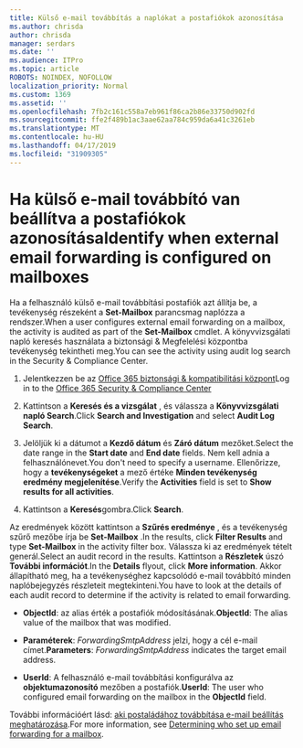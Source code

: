 ```yaml
---
title: Külső e-mail továbbítás a naplókat a postafiókok azonosítása
ms.author: chrisda
author: chrisda
manager: serdars
ms.date: ''
ms.audience: ITPro
ms.topic: article
ROBOTS: NOINDEX, NOFOLLOW
localization_priority: Normal
ms.custom: 1369
ms.assetid: ''
ms.openlocfilehash: 7fb2c161c558a7eb961f86ca2b86e33750d902fd
ms.sourcegitcommit: ffe2f489b1ac3aae62aa784c959da6a41c3261eb
ms.translationtype: MT
ms.contentlocale: hu-HU
ms.lasthandoff: 04/17/2019
ms.locfileid: "31909305"
---
```

# <a name="identify-when-external-email-forwarding-is-configured-on-mailboxes"></a><span data-ttu-id="ff4c6-102">Ha külső e-mail továbbító van beállítva a postafiókok azonosítása</span><span class="sxs-lookup"><span data-stu-id="ff4c6-102">Identify when external email forwarding is configured on mailboxes</span></span>

<span data-ttu-id="ff4c6-103">Ha a felhasználó külső e-mail továbbítási postafiók azt állítja be, a tevékenység részeként a **Set-Mailbox** parancsmag naplózza a rendszer.</span><span class="sxs-lookup"><span data-stu-id="ff4c6-103">When a user configures external email forwarding on a mailbox, the activity is audited as part of the **Set-Mailbox** cmdlet.</span></span> <span data-ttu-id="ff4c6-104">A könyvvizsgálati napló keresés használata a biztonsági & Megfelelési központba tevékenység tekintheti meg.</span><span class="sxs-lookup"><span data-stu-id="ff4c6-104">You can see the activity using audit log search in the Security & Compliance Center.</span></span>

1. <span data-ttu-id="ff4c6-105">Jelentkezzen be az [Office 365 biztonsági & kompatibilitási központ](https://protection.office.com/)</span><span class="sxs-lookup"><span data-stu-id="ff4c6-105">Log in to the [Office 365 Security & Compliance Center](https://protection.office.com/)</span></span>

2. <span data-ttu-id="ff4c6-106">Kattintson a **Keresés és a vizsgálat** , és válassza a **Könyvvizsgálati napló Search**.</span><span class="sxs-lookup"><span data-stu-id="ff4c6-106">Click **Search and Investigation** and select **Audit Log Search**.</span></span>

3. <span data-ttu-id="ff4c6-107">Jelöljük ki a dátumot a **Kezdő dátum** és **Záró dátum** mezőket.</span><span class="sxs-lookup"><span data-stu-id="ff4c6-107">Select the date range in the **Start date** and **End date** fields.</span></span> <span data-ttu-id="ff4c6-108">Nem kell adnia a felhasználónevet.</span><span class="sxs-lookup"><span data-stu-id="ff4c6-108">You don't need to specify a username.</span></span> <span data-ttu-id="ff4c6-109">Ellenőrizze, hogy a **tevékenységeket** a mező értéke **Minden tevékenység eredmény megjelenítése**.</span><span class="sxs-lookup"><span data-stu-id="ff4c6-109">Verify the **Activities** field is set to **Show results for all activities**.</span></span>

4. <span data-ttu-id="ff4c6-110">Kattintson a **Keresés**gombra.</span><span class="sxs-lookup"><span data-stu-id="ff4c6-110">Click **Search**.</span></span>

<span data-ttu-id="ff4c6-111">Az eredmények között kattintson a **Szűrés eredménye** , és a tevékenység szűrő mezőbe írja be **Set-Mailbox** .</span><span class="sxs-lookup"><span data-stu-id="ff4c6-111">In the results, click **Filter Results** and type **Set-Mailbox** in the activity filter box.</span></span> <span data-ttu-id="ff4c6-112">Válassza ki az eredmények tételt generál.</span><span class="sxs-lookup"><span data-stu-id="ff4c6-112">Select an audit record in the results.</span></span> <span data-ttu-id="ff4c6-113">Kattintson a **Részletek** úszó **További információt**.</span><span class="sxs-lookup"><span data-stu-id="ff4c6-113">In the **Details** flyout, click **More information**.</span></span> <span data-ttu-id="ff4c6-114">Akkor állapítható meg, ha a tevékenységhez kapcsolódó e-mail továbbító minden naplóbejegyzés részleteit megtekinteni.</span><span class="sxs-lookup"><span data-stu-id="ff4c6-114">You have to look at the details of each audit record to determine if the activity is related to email forwarding.</span></span>

- <span data-ttu-id="ff4c6-115">**ObjectId**: az alias érték a postafiók módosításának.</span><span class="sxs-lookup"><span data-stu-id="ff4c6-115">**ObjectId**: The alias value of the mailbox that was modified.</span></span>

- <span data-ttu-id="ff4c6-116">**Paraméterek**: _ForwardingSmtpAddress_ jelzi, hogy a cél e-mail címet.</span><span class="sxs-lookup"><span data-stu-id="ff4c6-116">**Parameters**: _ForwardingSmtpAddress_ indicates the target email address.</span></span>

- <span data-ttu-id="ff4c6-117">**UserId**: A felhasználó e-mail továbbítási konfigurálva az **objektumazonosító** mezőben a postafiók.</span><span class="sxs-lookup"><span data-stu-id="ff4c6-117">**UserId**: The user who configured email forwarding on the mailbox in the **ObjectId** field.</span></span>

<span data-ttu-id="ff4c6-118">További információért lásd: [aki postaládához továbbítása e-mail beállítás meghatározása](https://docs.microsoft.com/office365/securitycompliance/auditing-troubleshooting-scenarios#determining-who-set-up-email-forwarding-for-a-mailbox).</span><span class="sxs-lookup"><span data-stu-id="ff4c6-118">For more information, see [Determining who set up email forwarding for a mailbox](https://docs.microsoft.com/office365/securitycompliance/auditing-troubleshooting-scenarios#determining-who-set-up-email-forwarding-for-a-mailbox).</span></span>

